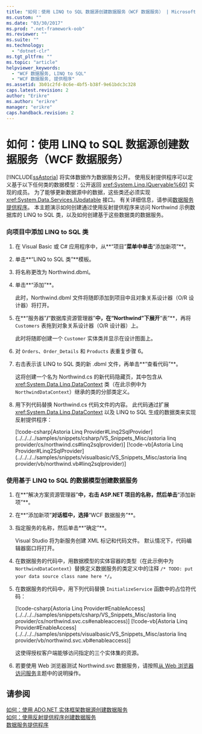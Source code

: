 ```yaml
---
title: "如何：使用 LINQ to SQL 数据源创建数据服务（WCF 数据服务） | Microsoft Docs"
ms.custom: ""
ms.date: "03/30/2017"
ms.prod: ".net-framework-oob"
ms.reviewer: ""
ms.suite: ""
ms.technology: 
  - "dotnet-clr"
ms.tgt_pltfrm: ""
ms.topic: "article"
helpviewer_keywords: 
  - "WCF 数据服务, LINQ to SQL"
  - "WCF 数据服务, 提供程序"
ms.assetid: 3b01c2fd-8c6e-4bf5-b38f-9e61bdc3c328
caps.latest.revision: 2
author: "Erikre"
ms.author: "erikre"
manager: "erikre"
caps.handback.revision: 2
---
```

# 如何：使用 LINQ to SQL 数据源创建数据服务（WCF 数据服务）
[!INCLUDE[ssAstoria](../../../../includes/ssastoria-md.md)] 将实体数据作为数据服务公开。  使用反射提供程序可以定义基于以下任何类的数据模型：公开返回 <xref:System.Linq.IQueryable%601> 实现的成员。  为了能够更新数据源中的数据，这些类还必须实现 <xref:System.Data.Services.IUpdatable> 接口。  有关详细信息，请参阅[数据服务提供程序](../../../../docs/framework/data/wcf/data-services-providers-wcf-data-services.md)。  本主题演示如何创建通过使用反射提供程序来访问 Northwind 示例数据库的 LINQ to SQL 类，以及如何创建基于这些数据类的数据服务。  
  
### 向项目中添加 LINQ to SQL 类  
  
1.  在 Visual Basic 或 C\# 应用程序中，从**“项目”**菜单中单击**“添加新项”**。  
  
2.  单击**“LINQ to SQL 类”**模板。  
  
3.  将名称更改为 Northwind.dbml。  
  
4.  单击**“添加”**。  
  
     此时，Northwind.dbml 文件将随即添加到项目中且对象关系设计器（O\/R 设计器）将打开。  
  
5.  在**“服务器”**\/**“数据库资源管理器”**中，在“Northwind”下展开**“表”**，再将 `Customers` 表拖到对象关系设计器（O\/R 设计器）上。  
  
     此时将随即创建一个 `Customer` 实体类并显示在设计图面上。  
  
6.  对 `Orders`、`Order_Details` 和 `Products` 表重复步骤 6。  
  
7.  右击表示该 LINQ to SQL 类的新 .dbml 文件，再单击**“查看代码”**。  
  
     这将创建一个名为 Northwind.cs 的新代码隐藏页，其中包含从 <xref:System.Data.Linq.DataContext> 类（在此示例中为 `NorthwindDataContext`）继承的类的分部类定义。  
  
8.  用下列代码替换 Northwind.cs 代码文件的内容。  此代码通过扩展 <xref:System.Data.Linq.DataContext> 以及 LINQ to SQL 生成的数据类来实现反射提供程序：  
  
     [!code-csharp[Astoria Linq Provider#Linq2SqlProvider](../../../../samples/snippets/csharp/VS_Snippets_Misc/astoria linq provider/cs/northwind.cs#linq2sqlprovider)]
     [!code-vb[Astoria Linq Provider#Linq2SqlProvider](../../../../samples/snippets/visualbasic/VS_Snippets_Misc/astoria linq provider/vb/northwind.vb#linq2sqlprovider)]  
  
### 使用基于 LINQ to SQL 的数据模型创建数据服务  
  
1.  在**“解决方案资源管理器”**中，右击 ASP.NET 项目的名称，然后单击**“添加新项”**。  
  
2.  在**“添加新项”**对话框中，选择**“WCF 数据服务”**。  
  
3.  指定服务的名称，然后单击**“确定”**。  
  
     Visual Studio 将为新服务创建 XML 标记和代码文件。  默认情况下，代码编辑器窗口将打开。  
  
4.  在数据服务的代码中，用数据模型的实体容器的类型（在此示例中为 `NorthwindDataContext`）替换定义数据服务的类定义中的注释 `/* TODO: put your data source class name here */`。  
  
5.  在数据服务的代码中，用下列代码替换 `InitializeService` 函数中的占位符代码：  
  
     [!code-csharp[Astoria Linq Provider#EnableAccess](../../../../samples/snippets/csharp/VS_Snippets_Misc/astoria linq provider/cs/northwind.svc.cs#enableaccess)]
     [!code-vb[Astoria Linq Provider#EnableAccess](../../../../samples/snippets/visualbasic/VS_Snippets_Misc/astoria linq provider/vb/northwind.svc.vb#enableaccess)]  
  
     这使得授权客户端能够访问指定的三个实体集的资源。  
  
6.  若要使用 Web 浏览器测试 Northwind.svc 数据服务，请按照[从 Web 浏览器访问服务](../../../../docs/framework/data/wcf/accessing-the-service-from-a-web-browser-wcf-data-services-quickstart.md)主题中的说明操作。  
  
## 请参阅  
 [如何：使用 ADO.NET 实体框架数据源创建数据服务](../../../../docs/framework/data/wcf/create-a-data-service-using-an-adonet-ef-data-wcf.md)   
 [如何：使用反射提供程序创建数据服务](../../../../docs/framework/data/wcf/create-a-data-service-using-rp-wcf-data-services.md)   
 [数据服务提供程序](../../../../docs/framework/data/wcf/data-services-providers-wcf-data-services.md)